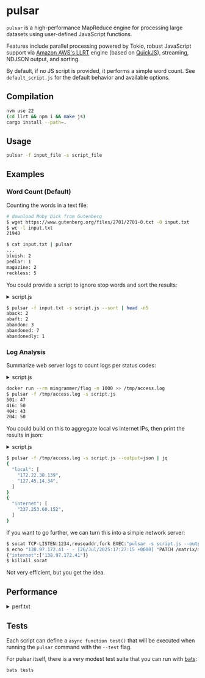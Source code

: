 # pulsar

`pulsar` is a high-performance MapReduce engine for processing large datasets using user-defined JavaScript functions.

Features include parallel processing powered by Tokio, robust JavaScript support via [Amazon AWS's LLRT](https://github.com/awslabs/llrt) engine (based on [QuickJS](https://github.com/DelSkayn/rquickjs)), streaming, NDJSON output, and sorting.

By default, if no JS script is provided, it performs a simple word count. See `default_script.js` for the default behavior and available options.

## Compilation

```bash
nvm use 22
(cd llrt && npm i && make js)
cargo install --path=.
```

## Usage

```bash
pulsar -f input_file -s script_file
```

## Examples

### Word Count (Default)

Counting the words in a text file:

```bash
# download Moby Dick from Gutenberg
$ wget https://www.gutenberg.org/files/2701/2701-0.txt -O input.txt
$ wc -l input.txt
21940

$ cat input.txt | pulsar
...
bluish: 2
pedlar: 1
magazine: 2
reckless: 5
```

You could provide a script to ignore stop words and sort the results:

<details>
<summary>script.js</summary>

```js
const STOP_WORDS = new Set([
  "a", "an", "and", "are", "as", "at", "be", "but", "by", "for", "if", "in",
  "into", "is", "it", "no", "not", "of", "on", "or", "such", "that", "the",
  "their", "then", "there", "these", "they", "this", "to", "was", "will", "with"
]);

const map = async (line) =>
  line
    .toLowerCase()
    .replace(/[^\p{L}\p{N}]+/gu, " ")
    .trim()
    .split(/\s+/)
    .filter(
      (word) => word && !STOP_WORDS.has(word) && !/\d/.test(word) // filter out any word containing digits
    )
    .map((word) => [word, 1]);

const reduce = async (key, values) => values.length;

const sort = async (results) =>
  results.sort((a, b) => a[0].localeCompare(b[0])); // Sort alphabetically
```

</details>

```bash
$ pulsar -f input.txt -s script.js --sort | head -n5
aback: 2
abaft: 2
abandon: 3
abandoned: 7
abandonedly: 1
```

### Log Analysis

Summarize web server logs to count logs per status codes:

<details>
<summary>script.js</summary>

```js
const map = async (line) => {
  // Parse Apache/Nginx log line example:
  // 127.0.0.1 - - [01/Jan/2023:00:00:01 +0000] "GET /path HTTP/1.1" 200 1234
  // Extract the HTTP status code (e.g. 200)
  const match = line.match(/"\w+ \S+ \S+" (\d{3}) \d+/);
  if (match?.[1]) {
    const status = match[1];
    return [[status, 1]];
  }
  return [];
};

const reduce = async (key, values) =>
  values.reduce((sum, count) => sum + count, 0);
```

</details>

```bash
docker run --rm mingrammer/flog -n 1000 >> /tmp/access.log
$ pulsar -f /tmp/access.log -s script.js
501: 47
416: 50
404: 43
204: 50
```

You could build on this to aggregate local vs internet IPs, then print the results in json:

<details>
<summary>script.js</summary>

```js
const isLocal = (ip) => {
  const [a, b] = ip.split(".").map(Number);
  return (
    a === 10 ||
    (a === 172 && b >= 16 && b <= 31) ||
    (a === 192 && b === 168) ||
    a === 127
  );
};

const map = async (line) =>
  [...line.matchAll(/\b(\d{1,3}(?:\.\d{1,3}){3})\b/g)].map((m) => {
    const ip = m[1];
    const type = isLocal(ip) ? "local" : "internet";
    return [type, ip];
  });

const reduce = async (key, values) => Array.from(new Set(values)); // deduplicate IPs
```

</details>

```bash
$ pulsar -f /tmp/access.log -s script.js --output=json | jq
{
  "local": [
    "172.22.38.139",
    "127.45.14.34",
  ]
}
{
  "internet": [
    "237.253.60.152",
  ]
}
```

If you want to go further, we can turn this into a simple network server:

```bash
$ socat TCP-LISTEN:1234,reuseaddr,fork EXEC:"pulsar -s script.js --output=json" &
$ echo "138.97.172.41 - - [26/Jul/2025:17:27:15 +0000] "PATCH /matrix/morph HTTP/1.0" 401 9375" | socat - TCP:localhost:1234
{"internet":["138.97.172.41"]}
$ killall socat
```

Not very efficient, but you get the idea.

## Performance

<details>
<summary>perf.txt</summary>

```txt
NodeJS version: v22.17.1
Pulsar version: pulsar 0.1.0-b2cb996
CPU: AMD Ryzen 7 5800X3D 8-Core Processor 16

Summary

This benchmark performs a simple word count aggregation on a 20,000-line
copy of the Moby Dick by Herman Melville.

Each line is processed by the map function, which introduces an artificial
delay of approximately 0.23 ms per line, to simulate processing.

It compares Pulsar against a NodeJS equivalent implementation. Both
versions are asynchronous but, due to the nature of NodeJS, it runs on a
single thread. Remember, concurrency is not parallelism.

Pulsar, on the other hand, is a highly parallel MapReduce engine and can
leverage multiple threads and multiple execution contexts.

    Finished `release` profile [optimized] target(s) in 0.19s
Benchmark 1: pulsar-20k-lines
  Time (mean ± σ):     154.0 ms ±   8.6 ms    [User: 1475.8 ms, System: 110.7 ms]
  Range (min … max):   144.2 ms … 166.7 ms    5 runs

Benchmark 2: pulsar-20k-lines-sort-by-key-asc
  Time (mean ± σ):     223.9 ms ±   5.8 ms    [User: 1559.3 ms, System: 113.3 ms]
  Range (min … max):   214.7 ms … 229.6 ms    5 runs

Benchmark 3: baseline-node-20k-lines
  Time (mean ± σ):      5.282 s ±  0.004 s    [User: 4.374 s, System: 1.113 s]
  Range (min … max):    5.275 s …  5.287 s    5 runs

Summary
  pulsar-20k-lines ran
    1.45 ± 0.09 times faster than pulsar-20k-lines-sort-by-key-asc
   34.30 ± 1.91 times faster than baseline-node-20k-lines
Benchmark 1 (31 runs): ./target/release/pulsar -f input.txt -s pulsar-script.js
  measurement          mean ± σ            min … max           outliers         delta
  wall_time           163ms ± 6.58ms     150ms …  177ms          0 ( 0%)        0%
  peak_rss           48.7MB ±  420KB    48.0MB … 49.5MB          0 ( 0%)        0%
  cpu_cycles         6.38G  ± 60.1M     6.29G  … 6.52G           0 ( 0%)        0%
  instructions       11.7G  ± 2.73M     11.7G  … 11.7G           0 ( 0%)        0%
  cache_references    242M  ± 2.76M      238M  …  248M           0 ( 0%)        0%
  cache_misses       30.8M  ±  516K     29.7M  … 31.9M           0 ( 0%)        0%
  branch_misses      14.6M  ±  307K     14.3M  … 16.1M           1 ( 3%)        0%
Benchmark 2 (3 runs): node node-script.js input.txt
  measurement          mean ± σ            min … max           outliers         delta
  wall_time          5.29s  ± 12.1ms    5.28s  … 5.31s           0 ( 0%)        💩+3138.4% ±  5.3%
  peak_rss           75.8MB ±  368KB    75.6MB … 76.3MB          0 ( 0%)        💩+ 55.6% ±  1.1%
  cpu_cycles         17.4G  ±  114M     17.4G  … 17.6G           0 ( 0%)        💩+173.3% ±  1.3%
  instructions       35.1G  ±  212M     34.9G  … 35.3G           0 ( 0%)        💩+200.3% ±  0.6%
  cache_references   2.79G  ± 28.8M     2.77G  … 2.83G           0 ( 0%)        💩+1054.5% ±  3.9%
  cache_misses       54.2M  ±  502K     53.6M  … 54.6M           0 ( 0%)        💩+ 76.1% ±  2.1%
  branch_misses      27.5M  ±  156K     27.3M  … 27.6M           0 ( 0%)        💩+ 88.3% ±  2.5%
```

</details>

## Tests

Each script can define a `async function test()` that will be executed when running the `pulsar` command with the `--test` flag.

For pulsar itself, there is a very modest test suite that you can run with [bats](https://github.com/bats-core/bats-core):

```bash
bats tests
```
